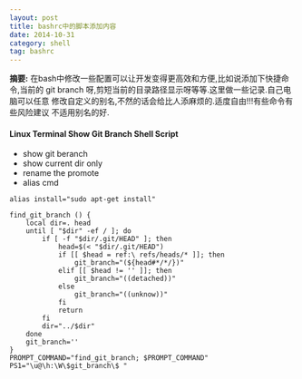 ```yaml
---
layout: post
title: bashrc中的脚本添加内容
date: 2014-10-31
category: shell
tag: bashrc
---
```

**摘要:**
在bash中修改一些配置可以让开发变得更高效和方便,比如说添加下快捷命令,当前的
git branch 呀,剪短当前的目录路径显示呀等等.这里做一些记录.自己电脑可以任意
修改自定义的别名,不然的话会给比人添麻烦的.适度自由!!!有些命令有些风险建议
不适用别名的好.


####  Linux Terminal Show Git Branch Shell Script

- show git beranch
- show current dir only
- rename the promote
- alias cmd 

```
alias install="sudo apt-get install"

find_git_branch () {
    local dir=. head
    until [ "$dir" -ef / ]; do
        if [ -f "$dir/.git/HEAD" ]; then
            head=$(< "$dir/.git/HEAD")
            if [[ $head = ref:\ refs/heads/* ]]; then
                git_branch="(${head#*/*/})"
            elif [[ $head != '' ]]; then
                git_branch="((detached))"
            else
                git_branch="((unknow))"
            fi  
            return
        fi  
        dir="../$dir"
    done
    git_branch=''
}
PROMPT_COMMAND="find_git_branch; $PROMPT_COMMAND"
PS1="\u@\h:\W\$git_branch\$ "
```

